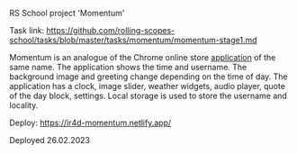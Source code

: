 RS School project 'Momentum'

Task link: https://github.com/rolling-scopes-school/tasks/blob/master/tasks/momentum/momentum-stage1.md

Momentum is an analogue of the Chrome online store [application](https://chromewebstore.google.com/detail/momentum/laookkfknpbbblfpciffpaejjkokdgca?hl) of the same name. The application shows the time and username. The background image and greeting change depending on the time of day.
The application has a clock, image slider, weather widgets, audio player, quote of the day block, settings. Local storage is used to store the username and locality.

Deploy: https://ir4d-momentum.netlify.app/

Deployed 26.02.2023
